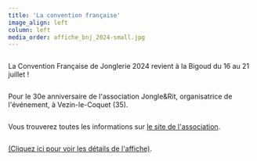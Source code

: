 ```yaml
---
title: 'La convention française'
image_align: left
column: left
media_order: affiche_bnj_2024-small.jpg
---
```


<p style="display: inline-block; text-align: start !important;">La Convention Française de Jonglerie 2024 revient à la Bigoud du 16 au 21 juillet !</p>
<p style="display: inline-block; text-align: start !important;">Pour le 30e anniversaire de l'association Jongle&amp;Rit, organisatrice de l'événement, à Vezin-le-Coquet (35). </p>
<p style="display: inline-block; text-align: start !important;">Vous trouverez toutes les informations sur <a target="_blank" href="https://bigoudnjongle.wordpress.com/">le site de l'association</a>.</p>
<p style="display: inline-block; text-align: start !important;"><a target="_blank" href="https://photos.google.com/share/AF1QipM1FQZVKlE0VZfO2ng_VWMqRzrE_itNl7Qj80lsL2EnIjGfEG2wOeVYSKmHXqjDQw/photo/AF1QipPpHmCj4xN4WEn5oEj3GHSW44kwgKrHPUtmrOC_?key=QjREMzNrazY4dlZTcmp1LWxpWkdSQ0xoN0E3QjlR">(Cliquez ici pour voir les détails de l'affiche)</a>.</p>